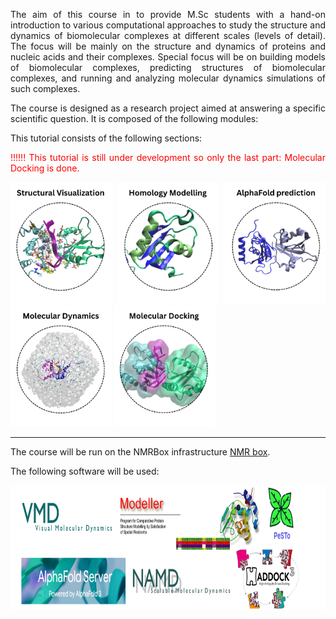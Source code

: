 
<div style="text-align: justify;">

The aim of this course in to provide M.Sc students with a hand-on introduction to various computational approaches to study the structure and dynamics of biomolecular complexes at different scales (levels of detail). The focus will be mainly on the structure and dynamics of proteins and nucleic acids and their complexes. Special focus will be on building models of biomolecular complexes, predicting structures of biomolecular complexes, and running and analyzing molecular dynamics simulations of such complexes.</p>
The course is designed as a research project aimed at answering a specific scientific question. It is composed of the following modules:            


This tutorial consists of the following sections:


<p style="color: red;">!!!!!! This tutorial is still under development so only the last part: Molecular Docking is done.</p>

<p>
<a href="https://github.com/roxanavas/integrative_structural_bioinfo/blob/main/Structural_Visualization/Structural_Visualization.md"><img src="figures/course/structural_visualization.png" width="162"></a>
<a href="https://github.com/roxanavas/integrative_structural_bioinfo/blob/main/Homology_Modelling/Homology_modelling.md"><img src="figures/course/homology_modelling.png" width="162"></a>
<a href="https://github.com/roxanavas/integrative_structural_bioinfo/blob/main/Alphafold_prediction/Alphafold_prediction.md"><img src="figures/course/alphafold_prediction.png" width="162"></a>
<a href="https://github.com/roxanavas/integrative_structural_bioinfo/blob/main/Molecular_Dynamics/Molecular_Dynamics.md"><img src="figures/course/molecular_dynamics.png" width="162"></a>
<a href="structural_docking.html"><img src="figures/course/docking_protein_rna.png" width="162"></a>
</p>
<hr>
The course will be run on the NMRBox infrastructure <a href="https://nmrbox.nmrhub.org/"> NMR box</a>.</p>
The following software will be used:
<p>
<a><img src="figures/course/tools_used.png" width="1000" height="200"></a>
</p>




</div>
